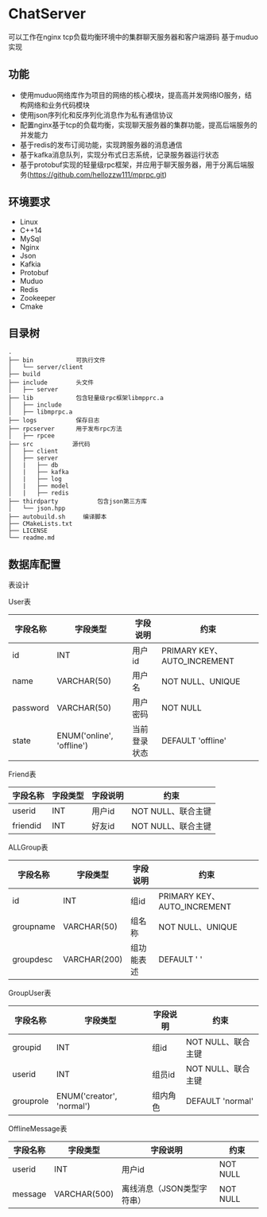# ChatServer
可以工作在nginx tcp负载均衡环境中的集群聊天服务器和客户端源码  基于muduo实现

## 功能
* 使用muduo网络库作为项目的网络的核心模块，提高高并发网络IO服务，结构网络和业务代码模块
* 使用json序列化和反序列化消息作为私有通信协议
* 配置nginx基于tcp的负载均衡，实现聊天服务器的集群功能，提高后端服务的并发能力
* 基于redis的发布订阅功能，实现跨服务器的消息通信
* 基于kafka消息队列，实现分布式日志系统，记录服务器运行状态
* 基于protobuf实现的轻量级rpc框架，并应用于聊天服务器，用于分离后端服务(https://github.com/hellozzw111/mprpc.git)

## 环境要求
* Linux
* C++14
* MySql
* Nginx
* Json
* Kafkia
* Protobuf
* Muduo
* Redis
* Zookeeper
* Cmake

## 目录树
```
.
├── bin            可执行文件
│   └── server/client
├── build          
├── include        头文件
│   ├── server
├── lib            包含轻量级rpc框架libmpprc.a
│   ├── include
│   ├── libmprpc.a
├── logs           保存日志
├── rpcserver      用于发布rpc方法
│   ├── rpcee
├── src           源代码
│   ├── client
│   ├── server
│   |   ├── db
│   |   ├── kafka
│   |   ├── log
│   |   ├── model
│   |   ├── redis
├── thirdparty           包含json第三方库
│   └── json.hpp
├── autobuild.sh     编译脚本
├── CMakeLists.txt
├── LICENSE
└── readme.md
```

## 数据库配置

表设计

User表

| 字段名称 | 字段类型                  | 字段说明     | 约束                        |
| -------- | ------------------------- | ------------ | --------------------------- |
| id       | INT                       | 用户id       | PRIMARY KEY、AUTO_INCREMENT |
| name     | VARCHAR(50)               | 用户名       | NOT NULL、UNIQUE            |
| password | VARCHAR(50)               | 用户密码     | NOT NULL                    |
| state    | ENUM('online', 'offline') | 当前登录状态 | DEFAULT 'offline'           |

Friend表

| 字段名称 | 字段类型 | 字段说明 | 约束               |
| -------- | -------- | -------- | ------------------ |
| userid   | INT      | 用户id   | NOT NULL、联合主键 |
| friendid | INT      | 好友id   | NOT NULL、联合主键 |

ALLGroup表

| 字段名称  | 字段类型     | 字段说明   | 约束                        |
| --------- | ------------ | ---------- | --------------------------- |
| id        | INT          | 组id       | PRIMARY KEY、AUTO_INCREMENT |
| groupname | VARCHAR(50)  | 组名称     | NOT NULL、UNIQUE            |
| groupdesc | VARCHAR(200) | 组功能表述 | DEFAULT ' '                 |

GroupUser表

| 字段名称  | 字段类型                  | 字段说明 | 约束               |
| --------- | ------------------------- | -------- | ------------------ |
| groupid   | INT                       | 组id     | NOT NULL、联合主键 |
| userid    | INT                       | 组员id   | NOT NULL、联合主键 |
| grouprole | ENUM('creator', 'normal') | 组内角色 | DEFAULT 'normal'   |

OfflineMessage表

| 字段名称 | 字段类型     | 字段说明                   | 约束     |
| -------- | ------------ | -------------------------- | -------- |
| userid   | INT          | 用户id                     | NOT NULL |
| message  | VARCHAR(500) | 离线消息（JSON类型字符串） | NOT NULL |


